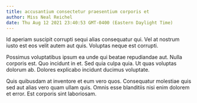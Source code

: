 ```yaml
---
title: accusantium consectetur praesentium corporis et
author: Miss Neal Reichel
date: Thu Aug 12 2021 23:40:53 GMT-0400 (Eastern Daylight Time)
---
```

Id aperiam suscipit corrupti sequi alias consequatur qui. Vel at nostrum iusto est eos velit autem aut quis. Voluptas neque est corrupti.

 Possimus voluptatibus ipsum ea unde qui beatae repudiandae aut. Nulla corporis est. Quo incidunt in et. Sed quia culpa quia. Ut quas voluptas dolorum ab. Dolores explicabo incidunt ducimus voluptate.

 Quis quibusdam at inventore et eum vero quos. Consequatur molestiae quis sed aut alias vero quam ullam quis. Omnis esse blanditiis nisi enim dolorem et error. Est corporis sint laboriosam.